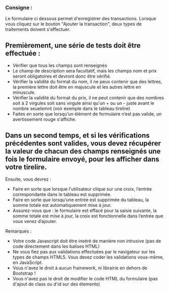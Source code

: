### Consigne : 

Le formulaire ci dessous permet d'enregistrer des transactions.
Lorsque vous cliquez sur le bouton "Ajouter la transaction", deux types de traitements doivent s'effectuer.

## Premièrement, une série de tests doit être effectuée :

- Vérifier que tous les champs sont renseignés
- Le champ de description sera facultatif, mais les champs nom et prix seront obligatoires et devront donc être vérifié.
- Vérifier la validité du format du nom, il ne peux contenir que des lettres, la première lettre doit être en majuscule et les autres lettre en minuscule.
- Vérifier la validité du format du prix, il ne peut contenir que des nombres soit à 2 virgules soit sans virgule ainsi qu'un + ou un - juste avant le nombre seuelemnt (voir exemple dans le tableau tirelire)
- Faites en sorte que lorsqu’un élément de formulaire n’est pas valide, un avertissement rouge s'affiche.

## Dans un second temps, et si les vérifications précédentes sont valides, vous devez récupérer la valeur de chacun des champs renseignés une fois le formulaire envoyé, pour les afficher dans votre tirelire.

Ensuite, vous devrez :

- Faire en sorte que lorsque l'utilisateur clique sur une croix, l’entrée correspondante dans le tableau est supprimée.
- Faire en sorte que lorsqu’une entrée est supprimée du tableau, la somme totale est automatiquement mise à jour.
- Assurez-vous que : le formulaire est effacé pour la saisie suivante, la somme totale est mise à jour, la croix est fonctionnelle dans l’entrée que vous venez d’ajouter.

Remarques :
- Votre code Javascript doit être inséré de manière non intrusive (pas de code directement dans les balises HTML)
- Ne vous fiez pas aux validations effectuées par le navigateur sur les types de champs HTML5. Vous devez coder les validations vous-même, en JavaScript.
- Vous n'avez le droit à aucun framework, ni librairie en dehors de Bootstrap !
- Vous n'avez pas le droit de modifier le code HTML du formulaire (pas d'ajout de class ou d'id sur des élements)

